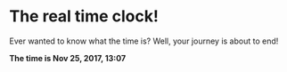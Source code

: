 # The real time clock!

Ever wanted to know what the time is? Well, your journey is about to end!

**The time is Nov 25, 2017, 13:07**